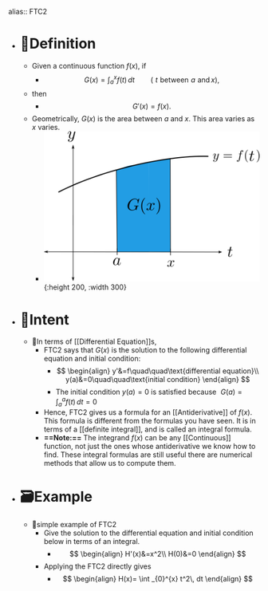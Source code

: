 alias:: FTC2

- # 📝Definition
	- Given a continuous function $f(x)$, if
		- $$
		  \displaystyle G(x)=\int _{a}^{x} f(t)\, dt \qquad (\, \, t\, \, \text{between}\, \, a\, \, \text{and}\,  x),
		  $$
	- then
		- $$
		  G'(x)=f(x).
		  $$
	- Geometrically, $G(x)$ is the area between $a$ and $x$. This area varies as $x$ varies.
		- ![name](../assets/images_ftc2_G.svg){:height 200, :width 300}
- # 🎯Intent
	- 📌In terms of [[Differential Equation]]s,
		- FTC2 says that $G(x)$ is the solution to the following differential equation and initial condition:
			- $$
			  \begin{align}
			  y'&=f\quad\quad\text{differential equation}\\
			  y(a)&=0\quad\quad\text{initial condition}
			  \end{align}
			  $$
			- The initial condition $y(a)=0$ is satisfied because $\, \, \displaystyle G(a)=\int _{a}^{a} f(t)\, dt = 0$
		- Hence, FTC2 gives us a formula for an [[Antiderivative]] of $f(x)$. This formula is different from the formulas you have seen. It is in terms of a [[definite integral]], and is called an integral formula.
		- **==Note:==** The integrand $f(x)$ can be any [[Continuous]] function, not just the ones whose antiderivative we know how to find. These integral formulas are still useful there are numerical methods that allow us to compute them.
- # 🗃Example
	- 📌simple example of FTC2
		- Give the solution to the differential equation and initial condition below in terms of an integral.
			- $$
			  \begin{align}
			  H'(x)&=x^2\\ H(0)&=0
			  \end{align}
			  $$
		- Applying the FTC2 directly gives
			- $$
			  \begin{align}
			  H(x)= \int _{0}^{x} t^2\, dt
			  \end{align}
			  $$